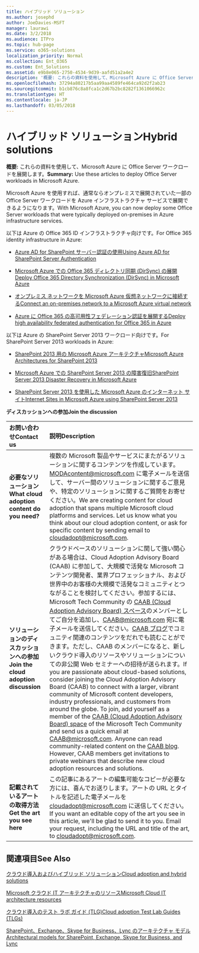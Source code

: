 ```yaml
---
title: ハイブリッド ソリューション
ms.author: josephd
author: JoeDavies-MSFT
manager: laurawi
ms.date: 3/2/2018
ms.audience: ITPro
ms.topic: hub-page
ms.service: o365-solutions
localization_priority: Normal
ms.collection: Ent_O365
ms.custom: Ent_Solutions
ms.assetid: e9b8e065-2750-4534-9d39-aafd51a2a4e2
description: '概要: これらの資料を使用して、Microsoft Azure に Office Server ワークロードを展開します。'
ms.openlocfilehash: 37294a80217b5aa99aa4589fe464ca92d2f2ab23
ms.sourcegitcommit: b1cb876c8a8fca1c2d67b2bc8282f1361066962c
ms.translationtype: HT
ms.contentlocale: ja-JP
ms.lasthandoff: 03/05/2018
---
```

# <a name="hybrid-solutions"></a><span data-ttu-id="9dd8a-103">ハイブリッド ソリューション</span><span class="sxs-lookup"><span data-stu-id="9dd8a-103">Hybrid solutions</span></span>

 <span data-ttu-id="9dd8a-104">**概要:** これらの資料を使用して、Microsoft Azure に Office Server ワークロードを展開します。</span><span class="sxs-lookup"><span data-stu-id="9dd8a-104">**Summary:** Use these articles to deploy Office Server workloads in Microsoft Azure.</span></span>
  
<span data-ttu-id="9dd8a-105">Microsoft Azure を使用すれば、通常ならオンプレミスで展開されていた一部の Office Server ワークロードを Azure インフラストラクチャ サービスで展開できるようになります。</span><span class="sxs-lookup"><span data-stu-id="9dd8a-105">With Microsoft Azure, you can now deploy some Office Server workloads that were typically deployed on-premises in Azure infrastructure services.</span></span>
  
<span data-ttu-id="9dd8a-106">以下は Azure の Office 365 ID インフラストラクチャ向けです。</span><span class="sxs-lookup"><span data-stu-id="9dd8a-106">For Office 365 identity infrastructure in Azure:</span></span>

- [<span data-ttu-id="9dd8a-107">Azure AD for SharePoint サーバー認証の使用</span><span class="sxs-lookup"><span data-stu-id="9dd8a-107">Using Azure AD for SharePoint Server Authentication</span></span>](using-azure-ad-for-sharepoint-server-authentication.md)

- [<span data-ttu-id="9dd8a-108">Microsoft Azure での Office 365 ディレクトリ同期 (DirSync) の展開</span><span class="sxs-lookup"><span data-stu-id="9dd8a-108">Deploy Office 365 Directory Synchronization (DirSync) in Microsoft Azure</span></span>](deploy-office-365-directory-synchronization-dirsync-in-microsoft-azure.md)
  
- [<span data-ttu-id="9dd8a-109">オンプレミス ネットワークを Microsoft Azure 仮想ネットワークに接続する</span><span class="sxs-lookup"><span data-stu-id="9dd8a-109">Connect an on-premises network to a Microsoft Azure virtual network</span></span>](connect-an-on-premises-network-to-a-microsoft-azure-virtual-network.md)
    
- [<span data-ttu-id="9dd8a-110">Azure に Office 365 の高可用性フェデレーション認証を展開する</span><span class="sxs-lookup"><span data-stu-id="9dd8a-110">Deploy high availability federated authentication for Office 365 in Azure</span></span>](deploy-high-availability-federated-authentication-for-office-365-in-azure.md)
    
<span data-ttu-id="9dd8a-111">以下は Azure の SharePoint Server 2013 ワークロード向けです。</span><span class="sxs-lookup"><span data-stu-id="9dd8a-111">For SharePoint Server 2013 workloads in Azure:</span></span>
  
- [<span data-ttu-id="9dd8a-112">SharePoint 2013 用の Microsoft Azure アーキテクチャ</span><span class="sxs-lookup"><span data-stu-id="9dd8a-112">Microsoft Azure Architectures for SharePoint 2013</span></span>](microsoft-azure-architectures-for-sharepoint-2013.md)
    
- [<span data-ttu-id="9dd8a-113">Microsoft Azure での SharePoint Server 2013 の障害復旧</span><span class="sxs-lookup"><span data-stu-id="9dd8a-113">SharePoint Server 2013 Disaster Recovery in Microsoft Azure</span></span>](sharepoint-server-2013-disaster-recovery-in-microsoft-azure.md)
    
- [<span data-ttu-id="9dd8a-114">SharePoint Server 2013 を使用した Microsoft Azure のインターネット サイト</span><span class="sxs-lookup"><span data-stu-id="9dd8a-114">Internet Sites in Microsoft Azure using SharePoint Server 2013</span></span>](internet-sites-in-microsoft-azure-using-sharepoint-server-2013.md)
  
    
<span data-ttu-id="9dd8a-115">**ディスカッションへの参加**</span><span class="sxs-lookup"><span data-stu-id="9dd8a-115">**Join the discussion**</span></span>

|<span data-ttu-id="9dd8a-116">**お問い合わせ**</span><span class="sxs-lookup"><span data-stu-id="9dd8a-116">**Contact us**</span></span>|<span data-ttu-id="9dd8a-117">**説明**</span><span class="sxs-lookup"><span data-stu-id="9dd8a-117">**Description**</span></span>|
|:-----|:-----|
|<span data-ttu-id="9dd8a-118">**必要なソリューション**</span><span class="sxs-lookup"><span data-stu-id="9dd8a-118">**What cloud adoption content do you need?**</span></span> <br/> |<span data-ttu-id="9dd8a-p101">複数の Microsoft 製品やサービスにまたがるソリューションに関するコンテンツを作成しています。[MODAcontent@microsoft.com](mailto:cloudadopt@microsoft.com?Subject=[Cloud%20Adoption%20Content%20Feedback]:%20) に電子メールを送信して、サーバー間のソリューションに関するご意見や、特定のソリューションに関するご質問をお寄せください。</span><span class="sxs-lookup"><span data-stu-id="9dd8a-p101">We are creating content for cloud adoption that spans multiple Microsoft cloud platforms and services. Let us know what you think about our cloud adoption content, or ask for specific content by sending email to [cloudadopt@microsoft.com](mailto:cloudadopt@microsoft.com?Subject=[Cloud%20Adoption%20Content%20Feedback]:%20).  </span></span><br/> |
|<span data-ttu-id="9dd8a-121">**ソリューションのディスカッションへの参加**</span><span class="sxs-lookup"><span data-stu-id="9dd8a-121">**Join the cloud adoption discussion**</span></span> <br/> |<span data-ttu-id="9dd8a-p102">クラウドベースのソリューションに関して強い関心がある場合は、Cloud Adoption Advisory Board (CAAB) に参加して、大規模で活発な Microsoft コンテンツ開発者、業界プロフェッショナル、および世界中のお客様の大規模で活発なコミュニティとつながることを検討してください。参加するには、Microsoft Tech Community の [CAAB (Cloud Adoption Advisory Board) スペース](https://aka.ms/caab)のメンバーとしてご自分を追加し、[CAAB@microsoft.com](mailto:caab@microsoft.com?Subject=I%20just%20joined%20the%20Cloud%20Adoption%20Advisory%20Board!) 宛に電子メールを送信してください。[CAAB ブログ](https://blogs.technet.com/b/solutions_advisory_board/)でコミュニティ関連のコンテンツをだれでも読むことができます。ただし、CAAB のメンバーになると、新しいクラウド導入のリソースやソリューションについての非公開 Web セミナーへの招待が送られます。</span><span class="sxs-lookup"><span data-stu-id="9dd8a-p102">If you are passionate about cloud-based solutions, consider joining the Cloud Adoption Advisory Board (CAAB) to connect with a larger, vibrant community of Microsoft content developers, industry professionals, and customers from around the globe. To join, add yourself as a member of the [CAAB (Cloud Adoption Advisory Board) space](https://aka.ms/caab) of the Microsoft Tech Community and send us a quick email at [CAAB@microsoft.com](mailto:caab@microsoft.com?Subject=I%20just%20joined%20the%20Cloud%20Adoption%20Advisory%20Board!). Anyone can read community-related content on the [CAAB blog](https://blogs.technet.com/b/solutions_advisory_board/). However, CAAB members get invitations to private webinars that describe new cloud adoption resources and solutions.  </span></span><br/> |
|<span data-ttu-id="9dd8a-125">**記載されているアートの取得方法**</span><span class="sxs-lookup"><span data-stu-id="9dd8a-125">**Get the art you see here**</span></span> <br/> |<span data-ttu-id="9dd8a-p103">この記事にあるアートの編集可能なコピーが必要な方には、喜んでお送りします。アートの URL とタイトルを記述した電子メールを [cloudadopt@microsoft.com](mailto:cloudadopt@microsoft.com?subject=[Art%20Request]:%20) に送信してください。</span><span class="sxs-lookup"><span data-stu-id="9dd8a-p103">If you want an editable copy of the art you see in this article, we'll be glad to send it to you. Email your request, including the URL and title of the art, to [cloudadopt@microsoft.com](mailto:cloudadopt@microsoft.com?subject=[Art%20Request]:%20).  </span></span><br/> |
   
## <a name="see-also"></a><span data-ttu-id="9dd8a-128">関連項目</span><span class="sxs-lookup"><span data-stu-id="9dd8a-128">See Also</span></span>

[<span data-ttu-id="9dd8a-129">クラウド導入およびハイブリッド ソリューション</span><span class="sxs-lookup"><span data-stu-id="9dd8a-129">Cloud adoption and hybrid solutions</span></span>](cloud-adoption-and-hybrid-solutions.md)
  
[<span data-ttu-id="9dd8a-130">Microsoft クラウド IT アーキテクチャのリソース</span><span class="sxs-lookup"><span data-stu-id="9dd8a-130">Microsoft Cloud IT architecture resources</span></span>](microsoft-cloud-it-architecture-resources.md)
  
[<span data-ttu-id="9dd8a-131">クラウド導入のテスト ラボ ガイド (TLG)</span><span class="sxs-lookup"><span data-stu-id="9dd8a-131">Cloud adoption Test Lab Guides (TLGs)</span></span>](cloud-adoption-test-lab-guides-tlgs.md)
  
[<span data-ttu-id="9dd8a-132">SharePoint、Exchange、Skype for Business、Lync のアーキテクチャ モデル</span><span class="sxs-lookup"><span data-stu-id="9dd8a-132">Architectural models for SharePoint, Exchange, Skype for Business, and Lync</span></span>](architectural-models-for-sharepoint-exchange-skype-for-business-and-lync.md)


